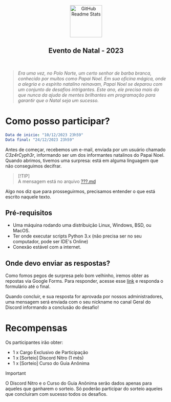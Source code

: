 <p class="header" align="center">
 <img width="100px" src="https://media.discordapp.net/attachments/1177796559811911681/1183416376417853460/ghost.png?ex=65884162&is=6575cc62&hm=d32de9c6709788e97209076b3eb4b7e6848353020bc6994b83ea1ddfbee1f0d9&=&format=webp&quality=lossless&width=1024&height=1024" align="center" alt="GitHub Readme Stats" />
 <h2 align="center">Evento de Natal - 2023</h2>
 <p align="center"></p>
</p>
 <br />

> _Era uma vez, no Polo Norte, um certo senhor de barba branca, conhecido por muitos como Papai Noel. Em sua oficina mágica, onde a alegria e o espírito natalino reinavam, Papai Noel se deparou com um conjunto de desafios intrigantes. Este ano, ele precisa mais do que nunca da ajuda de mentes brilhantes em programação para garantir que o Natal seja um sucesso._

# Como posso participar?

```yaml
Data de inicio: "10/12/2023 23h59"
Data final: "24/12/2023 23h59"
```

Antes de começar, recebemos um e-mail, enviada por um usuário chamado *C3z4rCyph3r*, informando ser um dos informantes natalinos do Papai Noel. Quando abrimos, tivemos uma surpresa: está em alguma linguagem que não conseguimos decifrar. 

> [!TIP]\
> A mensagem está no arquivo [???.md](https://github.com/guiaanonima/evento-de-natal-2023/blob/main/%3F%3F%3F.md)

Algo nos diz que para prosseguirmos, precisamos entender o que está escrito naquele texto.

## Pré-requisitos
- Uma máquina rodando uma distribuição Linux, Windows, BSD, ou MacOS.
- Ter onde executar scripts Python 3.x (não precisa ser no seu computador, pode ser IDE's Online)
- Conexão estável com a internet.

## Onde devo enviar as respostas?

Como fomos pegos de surpresa pelo bom velhinho, iremos obter as repostas via Google Forms. Para responder, acesse esse [link](https://forms.gle/RYtJMV7AZeBYicPJ7) e responda o formulário até o final.

Quando concluir, e sua resposta for aprovada por nossos administradores, uma mensagem será enviada com o seu nickname no canal Geral do Discord informando a conclusão do desafio!

# Recompensas
Os participantes irão obter:

- 1 x Cargo Exclusivo de Participação
- 1 x [Sorteio] Discord Nitro (1 mês)
- 1 x [Sorteio] Curso do Guia Anônima

> [!IMPORTANT]  
> O Discord Nitro e o Curso do Guia Anônima serão dados apenas para aqueles que ganharem o sorteio. Só poderão participar do sorteio aqueles que concluiram com sucesso todos os desafios.

